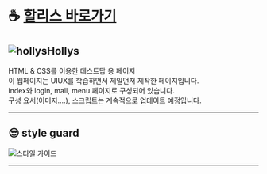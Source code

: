 # ☕ [할리스 바로가기](https://leekeunae.github.io/hollys/)

## ![hollys](https://leekeunae.github.io/hollys/favicon.png)Hollys
HTML & CSS를 이용한 데스트탑 용 페이지  
이 웹페이지는 UIUX를 학습하면서 제일먼저 제작한 페이지입니다.  
index와 login, mall, menu  페이지로 구성되어 있습니다.  
구성 요서(이미지....), 스크립트는 계속적으로 업데이트 예정입니다.  

***


## 😎 style guard
![스타일 가이드](https://leekeunae.github.io/hollys/images/STYLEGUIDE.jpg)

***

## 
